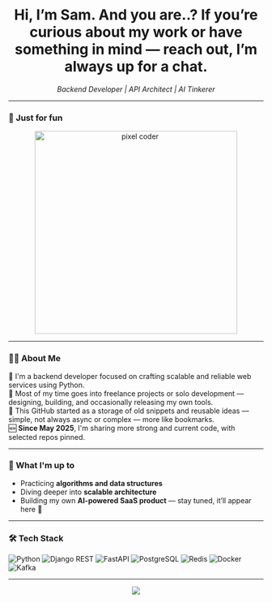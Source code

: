 <h1 align="center">Hi, I’m Sam. And you are..?  
If you’re curious about my work or have something in mind — reach out, I’m always up for a chat.</h1>

<p align="center">
  <em>Backend Developer | API Architect | AI Tinkerer</em>
</p>

---

### 🦊 Just for fun

<p align="center">
  <img src="https://media.giphy.com/media/26xBwdIuRJiAIqHwA/giphy.gif" width="400" alt="pixel coder" />
</p>

---
### 🧑‍💻 About Me

👋 I'm a backend developer focused on crafting scalable and reliable web services using Python.  
💼 Most of my time goes into freelance projects or solo development — designing, building, and occasionally releasing my own tools.  
📁 This GitHub started as a storage of old snippets and reusable ideas — simple, not always async or complex — more like bookmarks.  
🆕 **Since May 2025**, I'm sharing more strong and current code, with selected repos pinned.

---

### 🚀 What I'm up to

- Practicing **algorithms and data structures**
- Diving deeper into **scalable architecture**
- Building my own **AI-powered SaaS product** — stay tuned, it’ll appear here 👀

---

### 🛠️ Tech Stack

![Python](https://img.shields.io/badge/-Python-3776AB?style=flat&logo=python&logoColor=white)
![Django REST](https://img.shields.io/badge/-DRF-092E20?style=flat&logo=django&logoColor=white)
![FastAPI](https://img.shields.io/badge/-FastAPI-009688?style=flat&logo=fastapi&logoColor=white)
![PostgreSQL](https://img.shields.io/badge/-PostgreSQL-336791?style=flat&logo=postgresql&logoColor=white)
![Redis](https://img.shields.io/badge/-Redis-DC382D?style=flat&logo=redis&logoColor=white)
![Docker](https://img.shields.io/badge/-Docker-2496ED?style=flat&logo=docker&logoColor=white)
![Kafka](https://img.shields.io/badge/-Kafka-231F20?style=flat&logo=apachekafka&logoColor=white)

---

<p align="center">
  <img src="https://readme-typing-svg.herokuapp.com?font=Fira+Code&pause=800&center=true&vCenter=true&width=435&lines=Thanks+for+stopping+by!+🎮;Stay+curious+and+keep+building!" />
</p>
